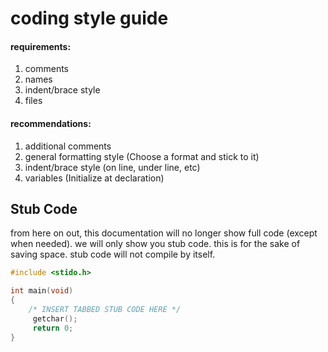 # coding style guide

#### requirements:

1. comments
2. names
3. indent/brace style
4. files

#### recommendations:

1. additional comments
2. general formatting style (Choose a format and stick to it)
3. indent/brace style (on line, under line, etc)
4. variables (Initialize at declaration)

## Stub Code

from here on out, this documentation will no longer show full code (except when needed). we will only show you stub code. this is for the sake of saving space. stub code will not compile by itself.

```c
#include <stido.h>

int main(void)
{
    /* INSERT TABBED STUB CODE HERE */
     getchar();
     return 0;   
}
```

